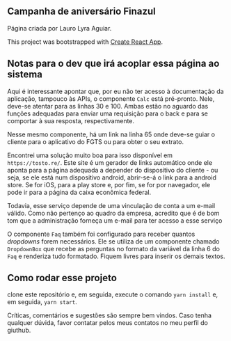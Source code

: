 ## Campanha de aniversário Finazul

Página criada por Lauro Lyra Aguiar.

This project was bootstrapped with [Create React App](https://github.com/facebook/create-react-app).

## Notas para o dev que irá acoplar essa página ao sistema

Aqui é interessante apontar que, por eu não ter acesso à documentação da aplicação, tampouco às APIs, o componente `Calc` está pré-pronto. Nele, deve-se atentar para as linhas 30 e 100. Ambas estão no aguardo das funções adequadas para enviar uma requisição para o back e para se comportar à sua resposta, respectivamente.

Nesse mesmo componente, há um link na linha 65 onde deve-se guiar o cliente para o aplicativo do FGTS ou para obter o seu extrato. 

Encontrei uma solução muito boa para isso disponível em `https://tosto.re/`. Este site é um gerador de links automático onde ele aponta para a página adequada a depender do dispositivo do cliente - ou seja, se ele está num dispositivo android, abrir-se-á o link para a android store. Se for iOS, para a play store e, por fim, se for por navegador, ele pode ir para a página da caixa econômica federal.

Todavia, esse serviço depende de uma vinculação de conta a um e-mail válido. Como não pertenço ao quadro da empresa, acredito que é de bom tom que a administração forneça um e-mail para ter acesso a esse serviço

O componente `Faq` também foi configurado para receber quantos _dropdowns_ forem necessários. Ele se utiliza de um componente chamado `DropdownBox` que recebe as perguntas no formato da variável da linha 6 do `Faq` e renderiza tudo formatado. Fiquem livres para inserir os demais textos.


## Como rodar esse projeto

clone este repositório e, em seguida, execute o comando `yarn install` e, em seguida, `yarn start`.

Críticas, comentários e sugestões são sempre bem vindos. Caso tenha qualquer dúvida, favor contatar pelos meus contatos no meu perfil do giuthub.
